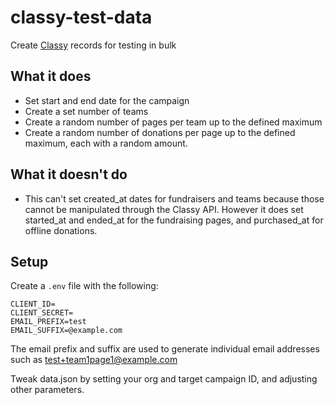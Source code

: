 # classy-test-data
Create [Classy](https://github.com/classy-org/) records for testing in bulk

## What it does
* Set start and end date for the campaign
* Create a set number of teams
* Create a random number of pages per team up to the defined maximum
* Create a random number of donations per page up to the defined maximum, each with a random amount.

## What it doesn't do
* This can't set created\_at dates for fundraisers and teams because those cannot be manipulated through the Classy API. However it does set started\_at and ended\_at for the fundraising pages, and purchased\_at for offline donations.

## Setup

Create a `.env` file with the following:

```
CLIENT_ID=
CLIENT_SECRET=
EMAIL_PREFIX=test
EMAIL_SUFFIX=@example.com
```

The email prefix and suffix are used to generate individual email addresses such as test+team1page1@example.com

Tweak data.json by setting your org and target campaign ID, and adjusting other parameters.
